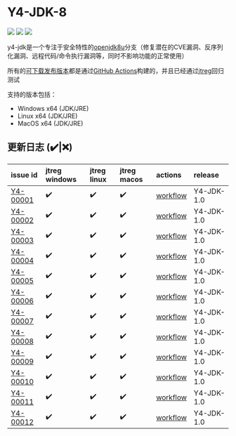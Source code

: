 # Y4-JDK-8

![](https://img.shields.io/badge/build-passing-brightgreen)
![](https://img.shields.io/github/downloads/4ra1n/jdk-8/total)
![](https://img.shields.io/github/v/release/4ra1n/jdk-8)

y4-jdk是一个专注于安全特性的[openjdk8u](https://github.com/openjdk/jdk8u)分支（修复潜在的CVE漏洞、反序列化漏洞、远程代码/命令执行漏洞等，同时不影响功能的正常使用）

所有的[可下载发布版本](https://github.com/4ra1n/jdk-8/releases/latest)都是通过[GitHub Actions](https://github.com/4ra1n/jdk-8/actions)构建的，并且已经通过[jtreg](https://openjdk.org/jtreg/)回归测试

支持的版本包括：
- Windows x64 (JDK/JRE)
- Linux x64 (JDK/JRE)
- MacOS x64 (JDK/JRE)

## 更新日志 (✔️|❌️)

| issue id | jtreg windows | jtreg linux | jtreg macos | actions | release |
|:---------|:--------------|:------------|:------------|:---------------|:--------|
|[Y4-00001](https://github.com/4ra1n/jdk-8/issues/1)|✔️|✔️|✔️|[workflow](https://github.com/4ra1n/jdk-8/actions/runs/7475817976)|Y4-JDK-1.0|
|[Y4-00002](https://github.com/4ra1n/jdk-8/issues/2)|✔️|✔️|✔️|[workflow](https://github.com/4ra1n/jdk-8/actions/runs/7478391722)|Y4-JDK-1.0|
|[Y4-00003](https://github.com/4ra1n/jdk-8/issues/3)|✔️|✔️|✔️|[workflow](https://github.com/4ra1n/jdk-8/actions/runs/7479146376)|Y4-JDK-1.0|
|[Y4-00004](https://github.com/4ra1n/jdk-8/issues/4)|✔️|✔️|✔️|[workflow](https://github.com/4ra1n/jdk-8/actions/runs/7484742923)|Y4-JDK-1.0|
|[Y4-00005](https://github.com/4ra1n/jdk-8/issues/5)|✔️|✔️|✔️|[workflow](https://github.com/4ra1n/jdk-8/actions/runs/7484742923)|Y4-JDK-1.0|
|[Y4-00006](https://github.com/4ra1n/jdk-8/issues/6)|✔️|✔️|✔️|[workflow](https://github.com/4ra1n/jdk-8/actions/runs/7484742923)|Y4-JDK-1.0|
|[Y4-00007](https://github.com/4ra1n/jdk-8/issues/7)|✔️|✔️|✔️|[workflow](https://github.com/4ra1n/jdk-8/actions/runs/7492073707)|Y4-JDK-1.0|
|[Y4-00008](https://github.com/4ra1n/jdk-8/issues/8)|✔️|✔️|✔️|[workflow](https://github.com/4ra1n/jdk-8/actions/runs/7492073707)|Y4-JDK-1.0|
|[Y4-00009](https://github.com/4ra1n/jdk-8/issues/9)|✔️|✔️|✔️|[workflow](https://github.com/4ra1n/jdk-8/actions/runs/7492073707)|Y4-JDK-1.0|
|[Y4-00010](https://github.com/4ra1n/jdk-8/issues/10)|✔️|✔️|✔️|[workflow](https://github.com/4ra1n/jdk-8/actions/runs/7497329842)|Y4-JDK-1.0|
|[Y4-00011](https://github.com/4ra1n/jdk-8/issues/11)|✔️|✔️|✔️|[workflow](https://github.com/4ra1n/jdk-8/actions/runs/7497329842)|Y4-JDK-1.0|
|[Y4-00012](https://github.com/4ra1n/jdk-8/issues/12)|✔️|✔️|✔️|[workflow](https://github.com/4ra1n/jdk-8/actions/runs/7497329842)|Y4-JDK-1.0|
